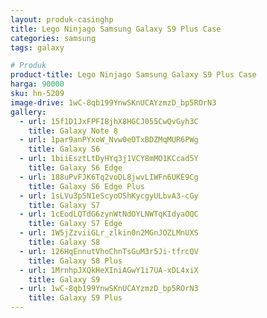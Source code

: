 ```yaml
---
layout: produk-casinghp
title: Lego Ninjago Samsung Galaxy S9 Plus Case
categories: samsung
tags: galaxy

# Produk
product-title: Lego Ninjago Samsung Galaxy S9 Plus Case
harga: 90000
sku: hn-5209
image-drive: 1wC-8qb199YnwSKnUCAYzmzD_bp5ROrN3
gallery:
  - url: 15f1D1JxFPFIBjhX8HGCJ055CwQvGyh3C
    title: Galaxy Note 8
  - url: 1par9anPYxoW_Nvw0eOTxBDZMqMUR6PWg
    title: Galaxy S6
  - url: 1biiEsztLtDyHYq3j1VCY8mMO1KCcad5Y
    title: Galaxy S6 Edge
  - url: 188uPvFJK6Tq2voDL8jwvLIWFn6UKE9Cg
    title: Galaxy S6 Edge Plus
  - url: 1sLVu3p5N1eScyoOShKycgyULbvA3-cGy
    title: Galaxy S7
  - url: 1cEodLQTdG6zynWtNdOYLNWTqKIdyaOQC
    title: Galaxy S7 Edge
  - url: 1W5jZzviiGLr_zlkin0n2MGnJOZLMnUXS
    title: Galaxy S8
  - url: 126HqEnnutVhoChnTsGuM3r5Ji-tfrcQV
    title: Galaxy S8 Plus
  - url: 1MrnhpJXQkHeXIniAGwY1i7UA-xDL4xiX
    title: Galaxy S9
  - url: 1wC-8qb199YnwSKnUCAYzmzD_bp5ROrN3
    title: Galaxy S9 Plus
---
```

